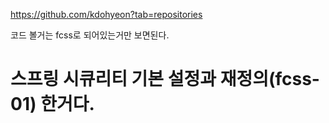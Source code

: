 https://github.com/kdohyeon?tab=repositories

코드 볼거는 fcss로 되어있는거만 보면된다.


# 스프링 시큐리티 기본 설정과 재정의(fcss-01) 한거다.